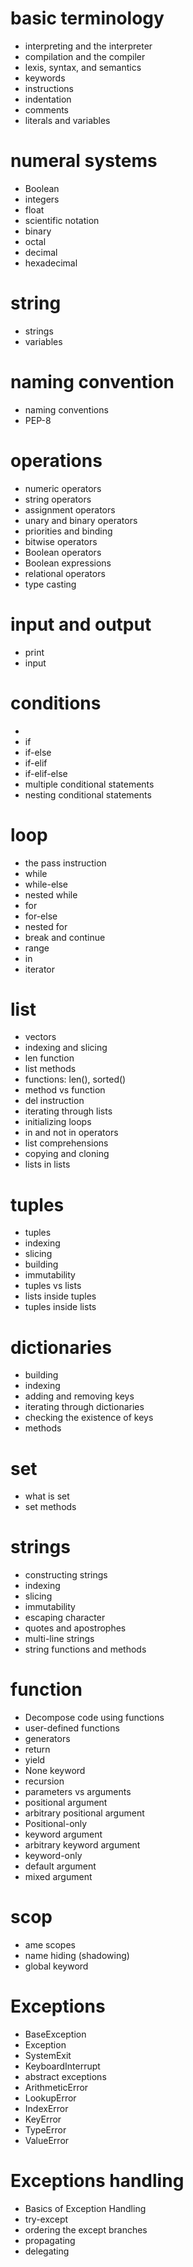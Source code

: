 # basic terminology
-  interpreting and the interpreter
-  compilation and the compiler
-  lexis, syntax, and semantics
-  keywords
-  instructions
-  indentation
-  comments
- literals and variables
# numeral systems
-  Boolean
- integers
- float
-  scientific notation
-  binary
- octal
- decimal
- hexadecimal
# string 
-  strings
-  variables
# naming convention 
-  naming conventions
-  PEP-8
# operations
-  numeric operators
-  string operators
-  assignment operators
-  unary and binary operators
-  priorities and binding
-  bitwise operators
-  Boolean operators
-  Boolean expressions
-  relational operators
-  type casting

# input and output
-  print
- input

# conditions 
-  
- if
- if-else
- if-elif
- if-elif-else
-  multiple conditional statements
-  nesting conditional statements
# loop
-  the pass instruction
-  while
- while-else
- nested while
- for
- for-else
- nested for 
- break and continue
- range
- in
- iterator

# list 
-  vectors
-  indexing and slicing
-  len function
-  list methods
-  functions: len(), sorted()
- method vs function
-  del instruction
-  iterating through lists
-  initializing loops
-  in and not in operators
-  list comprehensions
-  copying and cloning
-  lists in lists
# tuples
- tuples
- indexing
- slicing
- building
- immutability
- tuples vs lists
- lists inside tuples
- tuples inside lists
# dictionaries
-  building
-  indexing
-  adding and removing keys
-  iterating through dictionaries
-  checking the existence of keys
-  methods
# set 
- what is set
- set methods  
# strings
- constructing strings
- indexing
- slicing
- immutability
-  escaping character
-  quotes and apostrophes
-  multi-line strings
-  string functions and methods
# function 
- Decompose code using functions
- user-defined functions
- generators
- return
- yield
- None keyword
- recursion
- parameters vs arguments
- positional argument
- arbitrary positional argument
- Positional-only
- keyword argument
- arbitrary keyword argument
- keyword-only
- default argument
- mixed argument
# scop 
-  ame scopes
- name hiding (shadowing)
- global keyword
# Exceptions 
-  BaseException
-  Exception
-  SystemExit
-  KeyboardInterrupt
-  abstract exceptions
-  ArithmeticError
-  LookupError
-  IndexError
-  KeyError
-  TypeError
-  ValueError
# Exceptions handling
- Basics of Exception Handling
-  try-except
-  ordering the except branches
-  propagating 
-  delegating


